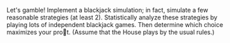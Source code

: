 Let's gamble! Implement a blackjack simulation; in fact, simulate a
few reasonable strategies (at least 2). Statistically analyze these strategies by playing lots of
independent blackjack games. Then determine which choice maximizes your prot.
(Assume that the House plays by the usual rules.) 